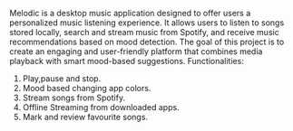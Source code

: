 Melodic is a desktop music application designed to offer users a personalized music listening
experience. It allows users to listen to songs stored locally, search and stream music from
Spotify, and receive music recommendations based on mood detection. The goal
of this project is to create an engaging and user-friendly platform that combines media playback
with smart mood-based suggestions.
Functionalities:
1. Play,pause and stop.
2. Mood based changing app colors.
3. Stream songs from Spotify.
4. Offline Streaming from downloaded apps.
5. Mark and review favourite songs.
